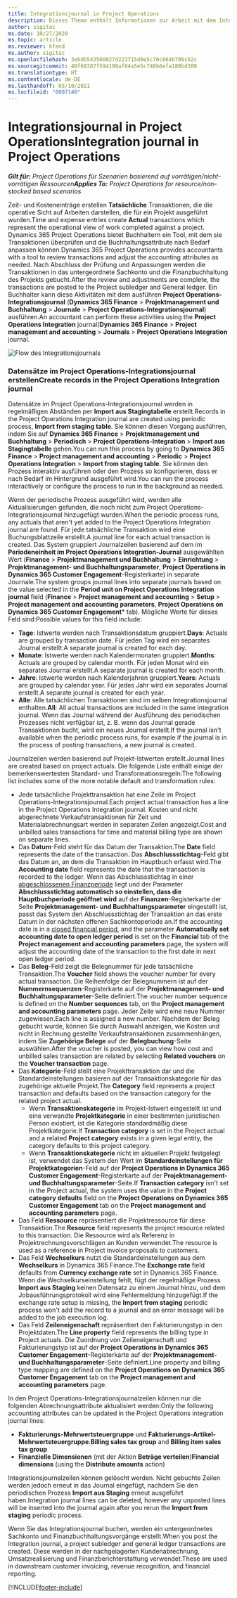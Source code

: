 ```yaml
---
title: Integrationsjournal in Project Operations
description: Dieses Thema enthält Informationen zur Arbeit mit dem Integrationsjournal in Project Operations.
author: sigitac
ms.date: 10/27/2020
ms.topic: article
ms.reviewer: kfend
ms.author: sigitac
ms.openlocfilehash: 3ebdb543560027d223715d0e5c70c864b706cb2c
ms.sourcegitcommit: 40f68387f594180af64a5e5c748b6efa188bd300
ms.translationtype: HT
ms.contentlocale: de-DE
ms.lasthandoff: 05/10/2021
ms.locfileid: "6007140"
---
```

# <a name="integration-journal-in-project-operations"></a><span data-ttu-id="65102-103">Integrationsjournal in Project Operations</span><span class="sxs-lookup"><span data-stu-id="65102-103">Integration journal in Project Operations</span></span>

<span data-ttu-id="65102-104">_**Gilt für:** Project Operations für Szenarien basierend auf vorrätigen/nicht-vorrätigen Ressourcen_</span><span class="sxs-lookup"><span data-stu-id="65102-104">_**Applies To:** Project Operations for resource/non-stocked based scenarios_</span></span>

<span data-ttu-id="65102-105">Zeit- und Kosteneinträge erstellen **Tatsächliche** Transaktionen, die die operative Sicht auf Arbeiten darstellen, die für ein Projekt ausgeführt wurden.</span><span class="sxs-lookup"><span data-stu-id="65102-105">Time and expense entries create **Actual** transactions which represent the operational view of work completed against a project.</span></span> <span data-ttu-id="65102-106">Dynamics 365 Project Operations bietet Buchhaltern ein Tool, mit dem sie Transaktionen überprüfen und die Buchhaltungsattribute nach Bedarf anpassen können.</span><span class="sxs-lookup"><span data-stu-id="65102-106">Dynamics 365 Project Operations provides accountants with a tool to review transactions and adjust the accounting attributes as needed.</span></span> <span data-ttu-id="65102-107">Nach Abschluss der Prüfung und Anpassungen werden die Transaktionen in das untergeordnete Sachkonto und die Finanzbuchhaltung des Projekts gebucht.</span><span class="sxs-lookup"><span data-stu-id="65102-107">After the review and adjustments are complete, the transactions are posted to the Project subledger and General ledger.</span></span> <span data-ttu-id="65102-108">Ein Buchhalter kann diese Aktivitäten mit dem ausführen **Project Operations-Integrationsjournal** (**Dynamics 365 Finance** > **Projektmanagement und Buchhaltung** > **Journale** > **Project Operations-Integrationsjournal**) ausführen.</span><span class="sxs-lookup"><span data-stu-id="65102-108">An accountant can perform these activities using the **Project Operations Integration** journal(**Dynamics 365 Finance** > **Project management and accounting** > **Journals** > **Project Operations Integration** journal.</span></span>

![Flow des Integrationsjournals](./media/IntegrationJournal.png)

### <a name="create-records-in-the-project-operations-integration-journal"></a><span data-ttu-id="65102-110">Datensätze im Project Operations-Integrationsjournal erstellen</span><span class="sxs-lookup"><span data-stu-id="65102-110">Create records in the Project Operations Integration journal</span></span>

<span data-ttu-id="65102-111">Datensätze im Project Operations-Integrationsjournal werden in regelmäßigen Abständen per **Import aus Stagingtabelle** erstellt.</span><span class="sxs-lookup"><span data-stu-id="65102-111">Records in the Project Operations Integration journal are created using periodic process, **Import from staging table**.</span></span> <span data-ttu-id="65102-112">Sie können diesen Vorgang ausführen, indem Sie auf **Dynamics 365 Finance** > **Projektmanagement und Buchhaltung** > **Periodisch** > **Project Operations-Integration** > **Import aus Stagingtabelle** gehen.</span><span class="sxs-lookup"><span data-stu-id="65102-112">You can run this process by going to **Dynamics 365 Finance** > **Project management and accounting** > **Periodic** > **Project Operations Integration** > **Import from staging table**.</span></span> <span data-ttu-id="65102-113">Sie können den Prozess interaktiv ausführen oder den Prozess so konfigurieren, dass er nach Bedarf im Hintergrund ausgeführt wird.</span><span class="sxs-lookup"><span data-stu-id="65102-113">You can run the process interactively or configure the process to run in the background as needed.</span></span>

<span data-ttu-id="65102-114">Wenn der periodische Prozess ausgeführt wird, werden alle Aktualisierungen gefunden, die noch nicht zum Project Operations-Integrationsjournal hinzugefügt wurden.</span><span class="sxs-lookup"><span data-stu-id="65102-114">When the periodic process runs, any actuals that aren't yet added to the Project Operations Integration journal are found.</span></span> <span data-ttu-id="65102-115">Für jede tatsächliche Transaktion wird eine Buchungsblattzeile erstellt.</span><span class="sxs-lookup"><span data-stu-id="65102-115">A journal line for each actual transaction is created.</span></span>
<span data-ttu-id="65102-116">Das System gruppiert Journalzeilen basierend auf dem im **Periodeneinheit im Project Operations Integration-Journal** ausgewählten Wert (**Finance** > **Projektmanagement und Buchhaltung** > **Einrichtung** > **Projektmanagement- und Buchhaltungsparameter**, **Project Operations in Dynamics 365 Customer Engagement**-Registerkarte) in separate Journale.</span><span class="sxs-lookup"><span data-stu-id="65102-116">The system groups journal lines into separate journals based on the value selected in the **Period unit on Project Operations Integration journal** field (**Finance** > **Project management and accounting** > **Setup** > **Project management and accounting parameters**, **Project Operations on Dynamics 365 Customer Engagement**\* tab).</span></span> <span data-ttu-id="65102-117">Mögliche Werte für dieses Feld sind:</span><span class="sxs-lookup"><span data-stu-id="65102-117">Possible values for this field include:</span></span>

  - <span data-ttu-id="65102-118">**Tage**: Istwerte werden nach Transaktionsdatum gruppiert.</span><span class="sxs-lookup"><span data-stu-id="65102-118">**Days**: Actuals are grouped by transaction date.</span></span> <span data-ttu-id="65102-119">Für jeden Tag wird ein separates Journal erstellt.</span><span class="sxs-lookup"><span data-stu-id="65102-119">A separate journal is created for each day.</span></span>
  - <span data-ttu-id="65102-120">**Monate**: Istwerte werden nach Kalendermonaten gruppiert.</span><span class="sxs-lookup"><span data-stu-id="65102-120">**Months**: Actuals are grouped by calendar month.</span></span> <span data-ttu-id="65102-121">Für jeden Monat wird ein separates Journal erstellt.</span><span class="sxs-lookup"><span data-stu-id="65102-121">A separate journal is created for each month.</span></span>
  - <span data-ttu-id="65102-122">**Jahre**: Istwerte werden nach Kalenderjahren gruppiert.</span><span class="sxs-lookup"><span data-stu-id="65102-122">**Years**: Actuals are grouped by calendar year.</span></span> <span data-ttu-id="65102-123">Für jedes Jahr wird ein separates Journal erstellt.</span><span class="sxs-lookup"><span data-stu-id="65102-123">A separate journal is created for each year.</span></span>
  - <span data-ttu-id="65102-124">**Alle**: Alle tatsächlichen Transaktionen sind im selben Integrationsjournal enthalten.</span><span class="sxs-lookup"><span data-stu-id="65102-124">**All**: All actual transactions are included in the same integration journal.</span></span> <span data-ttu-id="65102-125">Wenn das Journal während der Ausführung des periodischen Prozesses nicht verfügbar ist, z. B. wenn das Journal gerade Transaktionen bucht, wird ein neues Journal erstellt.</span><span class="sxs-lookup"><span data-stu-id="65102-125">If the journal isn't available when the periodic process runs, for example if the journal is in the process of posting transactions, a new journal is created.</span></span>

<span data-ttu-id="65102-126">Journalzeilen werden basierend auf Projekt-Istwerten erstellt.</span><span class="sxs-lookup"><span data-stu-id="65102-126">Journal lines are created based on project actuals.</span></span> <span data-ttu-id="65102-127">Die folgende Liste enthält einige der bemerkenswertesten Standard- und Transformationsregeln:</span><span class="sxs-lookup"><span data-stu-id="65102-127">The following list includes some of the more notable default and transformation rules:</span></span>

  - <span data-ttu-id="65102-128">Jede tatsächliche Projekttransaktion hat eine Zeile im Project Operations-Integrationsjournal.</span><span class="sxs-lookup"><span data-stu-id="65102-128">Each project actual transaction has a line in the Project Operations Integration journal.</span></span> <span data-ttu-id="65102-129">Kosten und nicht abgerechnete Verkaufstransaktionen für Zeit und Materialabrechnungsart werden in separaten Zeilen angezeigt.</span><span class="sxs-lookup"><span data-stu-id="65102-129">Cost and unbilled sales transactions for time and material billing type are shown on separate lines.</span></span>
  - <span data-ttu-id="65102-130">Das **Datum**-Feld steht für das Datum der Transaktion.</span><span class="sxs-lookup"><span data-stu-id="65102-130">The **Date** field represents the date of the transaction.</span></span> <span data-ttu-id="65102-131">Das **Abschlussstichtag**-Feld gibt das Datum an, an dem die Transaktion im Hauptbuch erfasst wird.</span><span class="sxs-lookup"><span data-stu-id="65102-131">The **Accounting date** field represents the date that the transaction is recorded to the ledger.</span></span> <span data-ttu-id="65102-132">Wenn das Abschlussstichtag in einer [abgeschlossenen Finanzperiode](/dynamics365/finance/general-ledger/close-general-ledger-at-period-end) liegt und der Parameter **Abschlussstichtag automatisch so einstellen, dass die Hauptbuchperiode geöffnet wird** auf der **Finanzen**-Registerkarte der Seite **Projektmanagement- und Buchhaltungsparameter** eingestellt ist, passt das System den Abschlussstichtag der Transaktion an das erste Datum in der nächsten offenen Sachkontoperiode an.</span><span class="sxs-lookup"><span data-stu-id="65102-132">If the accounting date is in a [closed financial period](/dynamics365/finance/general-ledger/close-general-ledger-at-period-end), and the parameter **Automatically set accounting date to open ledger period** is set on the **Financial** tab of the **Project management and accounting parameters** page, the system will adjust the accounting date of the transaction to the first date in next open ledger period.</span></span>
  - <span data-ttu-id="65102-133">Das **Beleg**-Feld zeigt die Belegnummer für jede tatsächliche Transaktion.</span><span class="sxs-lookup"><span data-stu-id="65102-133">The **Voucher** field shows the voucher number for every actual transaction.</span></span> <span data-ttu-id="65102-134">Die Reihenfolge der Belegnummern ist auf der **Nummernsequenzen**-Registerkarte auf der **Projektmanagement- und Buchhaltungsparameter**-Seite definiert.</span><span class="sxs-lookup"><span data-stu-id="65102-134">The voucher number sequence is defined on the **Number sequences** tab, on the **Project management and accounting parameters** page.</span></span> <span data-ttu-id="65102-135">Jeder Zeile wird eine neue Nummer zugewiesen.</span><span class="sxs-lookup"><span data-stu-id="65102-135">Each line is assigned a new number.</span></span> <span data-ttu-id="65102-136">Nachdem der Beleg gebucht wurde, können Sie durch Auswahl anzeigen, wie Kosten und nicht in Rechnung gestellte Verkaufstransaktionen zusammenhängen, indem Sie **Zugehörige Belege** auf der **Belegbuchung**-Seite auswählen.</span><span class="sxs-lookup"><span data-stu-id="65102-136">After the voucher is posted, you can view how cost and unbilled sales transaction are related by selecting **Related vouchers** on the **Voucher transaction** page.</span></span>
  - <span data-ttu-id="65102-137">Das **Kategorie**-Feld stellt eine Projekttransaktion dar und die Standardeinstellungen basieren auf der Transaktionskategorie für das zugehörige aktuelle Projekt.</span><span class="sxs-lookup"><span data-stu-id="65102-137">The **Category** field represents a project transaction and defaults based on the transaction category for the related project actual.</span></span>
    - <span data-ttu-id="65102-138">Wenn **Transaktionskategorie** im Projekt-Istwert eingestellt ist und eine verwandte **Projektkategorie** in einer bestimmten juristischen Person existiert, ist die Kategorie standardmäßig diese Projektkategorie.</span><span class="sxs-lookup"><span data-stu-id="65102-138">If **Transaction category** is set in the Project actual and a related **Project category** exists in a given legal entity, the category defaults to this project category.</span></span>
    - <span data-ttu-id="65102-139">Wenn **Transaktionskategorie** nicht im aktuellen Projekt festgelegt ist, verwendet das System den Wert im **Standardeinstellungen für Projektkategorien**-Feld auf der **Project Operations in Dynamics 365 Customer Engagement**-Registerkarte auf der **Projektmanagement- und Buchhaltungsparameter**-Seite.</span><span class="sxs-lookup"><span data-stu-id="65102-139">If **Transaction category** isn't set in the Project actual, the system uses the value in the **Project category defaults** field on the **Project Operations on Dynamics 365 Customer Engagement** tab on the **Project management and accounting parameters** page.</span></span>
  - <span data-ttu-id="65102-140">Das Feld **Ressource** repräsentiert die Projektressource für diese Transaktion.</span><span class="sxs-lookup"><span data-stu-id="65102-140">The **Resource** field represents the project resource related to this transaction.</span></span> <span data-ttu-id="65102-141">Die Ressource wird als Referenz in Projektrechnungsvorschlägen an Kunden verwendet.</span><span class="sxs-lookup"><span data-stu-id="65102-141">The resource is used as a reference in Project invoice proposals to customers.</span></span>
  - <span data-ttu-id="65102-142">Das Feld **Wechselkurs** nutzt die Standardeinstellungen aus dem **Wechselkurs** in Dynamics 365 Finance.</span><span class="sxs-lookup"><span data-stu-id="65102-142">The **Exchange rate** field defaults from **Currency exchange rate** set in Dynamics 365 Finance.</span></span> <span data-ttu-id="65102-143">Wenn die Wechselkurseinstellung fehlt, fügt der regelmäßige Prozess **Import aus Staging** keinen Datensatz zu einem Journal hinzu, und dem Jobausführungsprotokoll wird eine Fehlermeldung hinzugefügt.</span><span class="sxs-lookup"><span data-stu-id="65102-143">If the exchange rate setup is missing, the **Import from staging** periodic process won't add the record to a journal and an error message will be added to the job execution log.</span></span>
  - <span data-ttu-id="65102-144">Das Feld **Zeileneigenschaft** repräsentiert den Fakturierungstyp in den Projektdaten.</span><span class="sxs-lookup"><span data-stu-id="65102-144">The **Line property** field represents the billing type in Project actuals.</span></span> <span data-ttu-id="65102-145">Die Zuordnung von Zeileneigenschaft und Fakturierungstyp ist auf der **Project Operations in Dynamics 365 Customer Engagement**-Registerkarte auf der **Projektmanagement- und Buchhaltungsparameter**-Seite definiert.</span><span class="sxs-lookup"><span data-stu-id="65102-145">Line property and billing type mapping are defined on the **Project Operations on Dynamics 365 Customer Engagement** tab on the **Project management and accounting parameters** page.</span></span>

<span data-ttu-id="65102-146">In den Project Operations-Integrationsjournalzeilen können nur die folgenden Abrechnungsattribute aktualisiert werden:</span><span class="sxs-lookup"><span data-stu-id="65102-146">Only the following accounting attributes can be updated in the Project Operations integration journal lines:</span></span>

- <span data-ttu-id="65102-147">**Fakturierungs-Mehrwertsteuergruppe** und **Fakturierungs-Artikel-Mehrwertsteuergruppe**.</span><span class="sxs-lookup"><span data-stu-id="65102-147">**Billing sales tax group** and **Billing item sales tax group**</span></span>
- <span data-ttu-id="65102-148">**Finanzielle Dimensionen** (mit der Aktion **Beträge verteilen**)</span><span class="sxs-lookup"><span data-stu-id="65102-148">**Financial dimensions** (using the **Distribute amounts** action)</span></span>

<span data-ttu-id="65102-149">Integrationsjournalzeilen können gelöscht werden. Nicht gebuchte Zeilen werden jedoch erneut in das Journal eingefügt, nachdem Sie den periodischen Prozess **Import aus Staging** erneut ausgeführt haben.</span><span class="sxs-lookup"><span data-stu-id="65102-149">Integration journal lines can be deleted, however any unposted lines will be inserted into the journal again after you rerun the **Import from staging** periodic process.</span></span>

<span data-ttu-id="65102-150">Wenn Sie das Integrationsjournal buchen, werden ein untergeordnetes Sachkonto und Finanzbuchhaltungsvorgänge erstellt.</span><span class="sxs-lookup"><span data-stu-id="65102-150">When you post the Integration journal, a project subledger and general ledger transactions are created.</span></span> <span data-ttu-id="65102-151">Diese werden in der nachgelagerten Kundenabrechnung, Umsatzrealisierung und Finanzberichterstattung verwendet.</span><span class="sxs-lookup"><span data-stu-id="65102-151">These are used in downstream customer invoicing, revenue recognition, and financial reporting.</span></span>


[!INCLUDE[footer-include](../includes/footer-banner.md)]